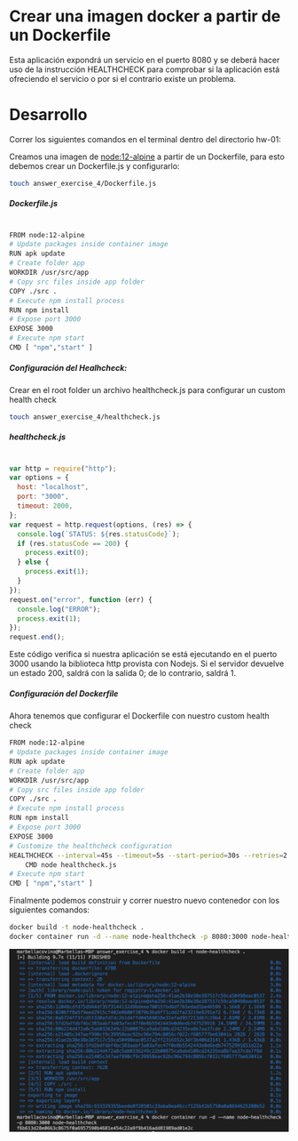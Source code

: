 # Crear una imagen docker a partir de un Dockerfile
Esta aplicación expondrá un servicio en el puerto 8080 y se deberá hacer uso de la instrucción HEALTHCHECK para comprobar si la aplicación está ofreciendo el servicio o por si el contrario existe un problema.

# Desarrollo
Correr los siguientes comandos en el terminal dentro del directorio hw-01:

Creamos una imagen de [node:12-alpine](https://hub.docker.com/_/node) a partir de un Dockerfile, para esto debemos crear un Dockerfile.js y configurarlo:
```sh
touch answer_exercise_4/Dockerfile.js
```
##### Dockerfile.js 
#
```sh
FROM node:12-alpine
# Update packages inside container image
RUN apk update
# Create folder app
WORKDIR /usr/src/app
# Copy src files inside app folder
COPY ./src .
# Execute npm install process
RUN npm install
# Expose port 3000
EXPOSE 3000
# Execute npm start
CMD [ "npm","start" ]
```

##### Configuración del Healhcheck:
Crear en el root folder un archivo healthcheck.js para configurar un custom health check
```sh
touch answer_exercise_4/healthcheck.js
```
##### healthcheck.js 
#
```javascript
var http = require("http");
var options = {
  host: "localhost",
  port: "3000",
  timeout: 2000,
};
var request = http.request(options, (res) => {
  console.log(`STATUS: ${res.statusCode}`);
  if (res.statusCode == 200) {
    process.exit(0);
  } else {
    process.exit(1);
  }
});
request.on("error", function (err) {
  console.log("ERROR");
  process.exit(1);
});
request.end();
```
Este código verifica si nuestra aplicación se está ejecutando en el puerto 3000 usando la biblioteca http provista con Nodejs. Si el servidor devuelve un estado 200, saldrá con la salida 0; de lo contrario, saldrá 1.

##### Configuración del Dockerfile
Ahora tenemos que configurar el Dockerfile con nuestro custom health check
```sh
FROM node:12-alpine
# Update packages inside container image
RUN apk update
# Create folder app
WORKDIR /usr/src/app
# Copy src files inside app folder
COPY ./src .
# Execute npm install process
RUN npm install
# Expose port 3000
EXPOSE 3000
# Customize the healthcheck configuration
HEALTHCHECK --interval=45s --timeout=5s --start-period=30s --retries=2 \  
    CMD node healthcheck.js
# Execute npm start
CMD [ "npm","start" ]
```
Finalmente podemos construir y correr nuestro nuevo contenedor con los siguientes comandos:
```sh
docker build -t node-healthcheck .
docker container run -d --name node-healthcheck -p 8080:3000 node-healthcheck 
```
 ![Alt text](https://github.com/marbellacovino/docker-exercises/blob/master/hw-01/images/healthcheck-1.0.png)